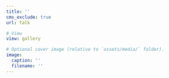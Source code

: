 ```yaml
---
title: ''
cms_exclude: true
url: talk

# View
view: gallery

# Optional cover image (relative to `assets/media/` folder).
image:
  caption: ''
  filename: ''
---
```

